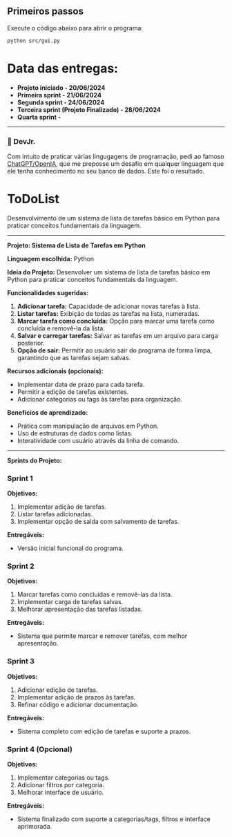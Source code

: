 ## Primeiros passos

Execute o código abaixo para abrir o programa:

```bash
python src/gui.py
```

# Data das entregas:
- **Projeto iniciado - 20/06/2024**
- **Primeira sprint - 21/06/2024**
- **Segunda sprint - 24/06/2024**
- **Terceira sprint (Projeto Finalizado) - 28/06/2024**
- **Quarta sprint -**  

---

### 🌟 DevJr.
Com intuito de praticar várias lingugagens de programação, pedi ao famoso [ChatGPT/OpenIA](https://openai.com), que me preposse um desafio em qualquer linguagem que ele tenha conhecimento no seu banco de dados. Este foi o resultado.

# ToDoList
Desenvolvimento de um sistema de lista de tarefas básico em Python para praticar conceitos fundamentais da linguagem.

---

**Projeto: Sistema de Lista de Tarefas em Python**

**Linguagem escolhida:** Python

**Ideia do Projeto:**
Desenvolver um sistema de lista de tarefas básico em Python para praticar conceitos fundamentais da linguagem.

**Funcionalidades sugeridas:**
1. **Adicionar tarefa:** Capacidade de adicionar novas tarefas à lista.
2. **Listar tarefas:** Exibição de todas as tarefas na lista, numeradas.
3. **Marcar tarefa como concluída:** Opção para marcar uma tarefa como concluída e removê-la da lista.
4. **Salvar e carregar tarefas:** Salvar as tarefas em um arquivo para carga posterior.
5. **Opção de sair:** Permitir ao usuário sair do programa de forma limpa, garantindo que as tarefas sejam salvas.

**Recursos adicionais (opcionais):**
- Implementar data de prazo para cada tarefa.
- Permitir a edição de tarefas existentes.
- Adicionar categorias ou tags às tarefas para organização.

**Benefícios de aprendizado:**
- Prática com manipulação de arquivos em Python.
- Uso de estruturas de dados como listas.
- Interatividade com usuário através da linha de comando.

---

**Sprints do Projeto:**

### Sprint 1

**Objetivos:**
1. Implementar adição de tarefas.
2. Listar tarefas adicionadas.
3. Implementar opção de saída com salvamento de tarefas.

**Entregáveis:**
- Versão inicial funcional do programa.

### Sprint 2

**Objetivos:**
1. Marcar tarefas como concluídas e removê-las da lista.
2. Implementar carga de tarefas salvas.
3. Melhorar apresentação das tarefas listadas.

**Entregáveis:**
- Sistema que permite marcar e remover tarefas, com melhor apresentação.

### Sprint 3

**Objetivos:**
1. Adicionar edição de tarefas.
2. Implementar adição de prazos às tarefas.
3. Refinar código e adicionar documentação.

**Entregáveis:**
- Sistema completo com edição de tarefas e suporte a prazos.

### Sprint 4 (Opcional)

**Objetivos:**
1. Implementar categorias ou tags.
2. Adicionar filtros por categoria.
3. Melhorar interface de usuário.

**Entregáveis:**
- Sistema finalizado com suporte a categorias/tags, filtros e interface aprimorada.
